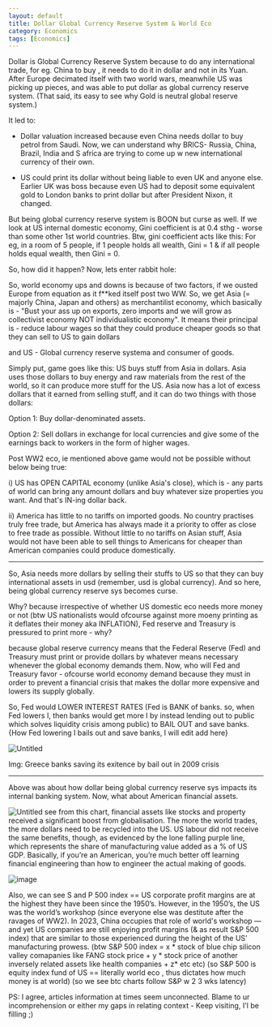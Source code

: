 ```yaml
---
layout: default
title: Dollar Global Currency Reserve System & World Eco
category: Economics
tags: [Economics]
---
```


Dollar is Global Currency Reserve System because to do any international trade, for eg. China to buy 
, it needs to do it in dollar and not in its Yuan.
After Europe decimated itself with two world wars, meanwhile US was picking up pieces, and was able to put dollar as global currency reserve system. (That said, its easy to see why Gold is neutral global reserve system.)

It led to:
- Dollar valuation increased because even China needs dollar to buy petrol from Saudi. Now, we can understand why BRICS- Russia, China, Brazil, India and S africa are trying to come up w new international currency of their own.

- US could print its dollar without being liable to even UK and anyone else. Earlier UK was boss because even US had to deposit some equivalent gold to London banks to print dollar but after President Nixon, it changed.

But being global currency reserve system is BOON but curse as well.
If we look at US internal domestic economy, Gini coefficient is at 0.4 sthg - worse than some other 1st world countries. 
Btw, gini coefficient acts like this: For eg, in a room of 5 people, if 1 people holds all wealth, Gini = 1 & if all people holds equal wealth, then Gini = 0.

So, how did it happen?
Now, lets enter rabbit hole:


So, world economy ups and downs is because of two factors, if we ousted Europe from equation as it f**ked itself post two WW.
So, we get Asia (= majorly China, Japan and others) as merchantilist economy, which basically is - "Bust your ass up on exports, zero imports and we will grow as collectivist economy NOT individualistic economy". It means their principal is - reduce labour wages so that they could produce cheaper goods so that they can sell to US to gain dollars 

and US - Global currency reserve systema and consumer of goods.

Simply put, game goes like this:
US buys stuff from Asia in dollars. Asia uses those dollars to buy energy and raw materials from the rest of the world, so it can produce more stuff for the US. 
Asia now has a lot of excess dollars that it earned from selling stuff, and it can do two things with those dollars: 

Option 1: Buy dollar-denominated assets. 

Option 2: Sell dollars in exchange for local currencies and give some of the earnings back to workers in the form of higher wages.

Post WW2 eco, ie mentioned above game would not be possible without below being true:

i) US has OPEN CAPITAL economy (unlike Asia's close), which is - any parts of world can bring any amount dollars and buy whatever size properties you want. And that's IN-ing dollar back. 

ii) America has little to no tariffs on imported goods. No country practises truly free trade, but America has always made it a priority to offer as close to free trade as possible. Without little to no tariffs on Asian stuff, Asia would not have been able to sell things to Americans for cheaper than American companies could produce domestically.

---
So, Asia needs more dollars by selling their stuffs to US so that they can buy international assets in usd (remember, usd is global currency). 
And so here, being global currency reserve sys becomes curse. 

Why? because irrespective of whether US domestic eco needs more money or not (btw US nationalists would ofcourse against more moeny printing as it deflates their money aka INFLATION), Fed reserve and Treasury is pressured to print more - why? 

because global reserve currency means that the Federal Reserve (Fed) and Treasury must print or provide dollars by whatever means necessary whenever the global economy demands them. Now, who will Fed and Treasury favor - ofcourse world economy demand because they must in order to prevent a financial crisis that makes the dollar more expensive and lowers its supply globally.

So, Fed would LOWER INTEREST RATES (Fed is BANK of banks. so, when Fed lowers I, then banks would get more I by instead lending out to public which solves liquidity crisis among public) to BAIL OUT and save banks. {How Fed lowering I bails out and save banks, I will edit add here}

![Untitled](https://user-images.githubusercontent.com/11883023/235308105-97c2d762-2e90-4be6-83e9-5375102893d5.png)

Img: Greece banks saving its exitence by bail out in 2009 crisis

---

Above was about how dollar being global currency reserve sys impacts its internal banking system.
Now, what about American financial assets.

![Untitled](https://user-images.githubusercontent.com/11883023/235308488-fa0d3513-a8ba-434d-bf87-1c055bfbb02c.png)
see from this chart, financial assets like stocks and property received a significant boost from globalisation. The more the world trades, the more dollars need to be recycled into the US. US labour did not receive the same benefits, though, as evidenced by the lone falling purple line, which represents the share of manufacturing value added as a % of US GDP. Basically, if you’re an American, you’re much better off learning financial engineering than how to engineer the actual making of goods.

![image](https://user-images.githubusercontent.com/11883023/235437761-d6821ea2-91f7-4e13-a776-c34dcea6bd0f.png)

Also, we can see S and P 500 index == US corporate profit margins are at the highest they have been since the 1950’s. However, in the 1950’s, the US was the world’s workshop (since everyone else was destitute after the ravages of WW2). 
In 2023, China occupies that role of world's workshop — and yet US companies are still enjoying profit margins (& as result S&P 500 index) that are similar to those experienced during the height of the US’ manufacturing prowess.
(btw S&P 500 index = x * stock of blue chip silicon valley comapanies like FANG stock price + y * stock price of another inversely related assets like health companies + z* etc etc) (so S&P 500 is equity index fund of US == literally world eco  , thus dictates how much money is at world)  (so we see btc charts follow S&P w 2 3 wks latency)

PS: I agree, articles information at times seem unconnected. Blame to ur incomprehension or either my gaps in relating context - Keep visiting, I'l be filling ;)
